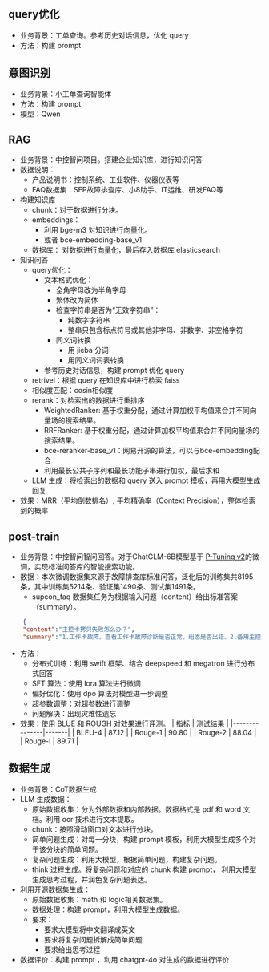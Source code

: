 ## query优化
* 业务背景：工单查询。参考历史对话信息，优化 query
* 方法：构建 prompt

## 意图识别
* 业务背景：小工单查询智能体
* 方法：构建 prompt
* 模型：Qwen

## RAG
* 业务背景：中控智问项目。搭建企业知识库，进行知识问答
* 数据说明：
	* 产品说明书：控制系统、工业软件、仪器仪表等
	* FAQ数据集：SEP故障排查库、小8助手、IT运维、研发FAQ等
* 构建知识库
	* chunk：对于数据进行分块。
	* embeddings：
		* 利用 bge-m3 对知识进行向量化。
		* 或者 bce-embedding-base_v1
	* 数据库： 对数据进行向量化，最后存入数据库  elasticsearch
* 知识问答
	* query优化：
		* 文本格式优化：
			* 全角字母改为半角字母
			* 繁体改为简体
			* 检查字符串是否为“无效字符串”：
				* 纯数字字符串
				* 整串只包含标点符号或其他非字母、非数字、非空格字符
			* 同义词转换
				* 用 jieba 分词
				* 用同义词词表转换
		* 参考历史对话信息，构建 prompt 优化 query
	* retrivel：根据 query 在知识库中进行检索 faiss
	* 相似度匹配：cosin相似度
	* rerank：对检索出的数据进行重排序
		* WeightedRanker: 基于权重分配，通过计算加权平均值来合并不同向量场的搜索结果。
		* RRFRanker: 基于权重分配，通过计算加权平均值来合并不同向量场的搜索结果。
		* bce-reranker-base_v1：网易开源的算法，可以与bce-embedding配合
		* 利用最长公共子序列和最长功能子串进行加权，最后求和
	* LLM 生成：将检索出的数据和 query 送入 prompt 模板，再用大模型生成回复
* 效果：MRR（平均倒数排名）, 平均精确率（Context Precision），整体检索到的概率
## post-train
* 业务背景：中控智问智问回答。对于ChatGLM-6B模型基于 [P-Tuning v2](https://github.com/THUDM/P-tuning-v2)的微调，实现标准问答库的智能搜索功能。
* 数据：本次微调数据集来源于故障排查库标准问答，泛化后的训练集共8195条，其中训练集5214条、验证集1490条、测试集1491条。
	* supcon_faq 数据集任务为根据输入问题（content）给出标准答案（summary）。
```json
	{
    "content":"主控卡拷贝失败怎么办？",
    "summary":"1.工作卡故障。查看工作卡故障诊断是否正常，组态是否出错。2.备用主控卡故障。请联系研发人员协助分析原因。"}
```

* 方法：
	* 分布式训练：利用 swift 框架、结合 deepspeed 和 megatron 进行分布式回答
	* SFT 算法：使用 lora 算法进行微调
	* 偏好优化：使用 dpo 算法对模型进一步调整
	* 超参数调整：对超参数进行调整
	* 问题解决：出现灾难性遗忘
* 效果：使用 BLUE 和 ROUGH 对效果进行评测。
| 指标            | 测试结果  |
|---------------|-------|
| BLEU-4        | 87.12 |
| Rouge-1       | 90.80 |
| Rouge-2       | 88.04 |
| Rouge-l       | 89.71 |
## 数据生成
* 业务背景：CoT数据生成
* LLM 生成数据：
	* 原始数据收集：分为外部数据和内部数据。数据格式是 pdf 和 word 文档。利用 ocr 技术进行文本提取。
	* chunk：按照滑动窗口对文本进行分块。
	* 简单问题生成：对每一分块，构建 prompt 模板，利用大模型生成多个对于该分块的简单问题。
	* 复杂问题生成：利用大模型，根据简单问题，构建复杂问题。
	* think 过程生成。将复杂问题和对应的 chunk 构建 prompt，  利用大模型生成思考过程，并润色复杂问题表达。
* 利用开源数据集生成：
	* 原始数据收集：math 和 logic相关数据集。
	* 数据处理：构建 prompt，利用大模型生成数据。
	* 要求：
		* 要求大模型将中文翻译成英文
		* 要求将复杂问题拆解成简单问题
		* 要求给出思考过程
* 数据评价：构建 prompt ，利用 chatgpt-4o 对生成的数据进行评价
